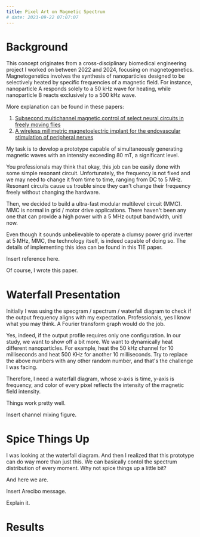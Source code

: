 ```yaml
---
title: Pixel Art on Magnetic Spectrum
# date: 2023-09-22 07:07:07
---
```


# Background

This concept originates from a cross-disciplinary biomedical engineering project I worked on between 2022 and 2024, focusing on magnetogenetics. Magnetogenetics involves the synthesis of nanoparticles designed to be selectively heated by specific frequencies of a magnetic field. For instance, nanoparticle A responds solely to a 50 kHz wave for heating, while nanoparticle B reacts exclusively to a 500 kHz wave. 

More explanation can be found in these papers:

1. [Subsecond multichannel magnetic control of select neural circuits in freely moving flies](https://www.nature.com/articles/s41563-022-01281-7)
2. [A wireless millimetric magnetoelectric implant for the endovascular stimulation of peripheral nerves](https://www.nature.com/articles/s41551-022-00873-7)

My task is to develop a prototype capable of simultaneously generating magnetic waves with an intensity exceeding 80 mT, a significant level.

You professionals may think that okay, this job can be easily done with some simple resonant circuit. Unfortunately, the frequency is not fixed and we may need to change it from time to time, ranging from DC to 5 MHz. Resonant circuits cause us trouble since they can't change their frequency freely without changing the hardware.

Then, we decided to build a ultra-fast modular multilevel circuit (MMC). MMC is normal in grid / motor drive applications. There haven't been any one that can provide a high power with a 5 MHz output bandwidth, unitl now. 

Even though it sounds unbelievable to operate a clumsy power grid inverter at 5 MHz, MMC, the technology itself, is indeed capable of doing so. The details of implementing this idea can be found in this TIE paper. 

Insert reference here. 

Of course, I wrote this paper. 

# Waterfall Presentation

Initially I was using the specgram / spectrum / waterfall diagram to check if the output frequency aligns with my expectation. 
Professionals, yes I know what you may think. A Fourier transform graph would do the job. 

Yes, indeed, if the output profile requires only one configuration. In our study, we want to show off a bit more. We want to dynamically heat different nanoparticles. For example, heat the 50 kHz channel for 10 milliseconds and heat 500 KHz for another 10 milliseconds. Try to replace the above numbers with any other random number, and that's the challenge I was facing. 

Therefore, I need a waterfall diagram, whose x-axis is time, y-axis is frequency, and color of every pixel reflects the intensity of the magnetic field intensity. 

Things work pretty well. 

Insert channel mixing figure. 

# Spice Things Up
I was looking at the waterfall diagram. And then I realized that this prototype can do way more than just this. We can basically contol the spectrum distribution of every moment. Why not spice things up a little bit?

And here we are. 

Insert Arecibo message.  

Explain it. 

# Results
